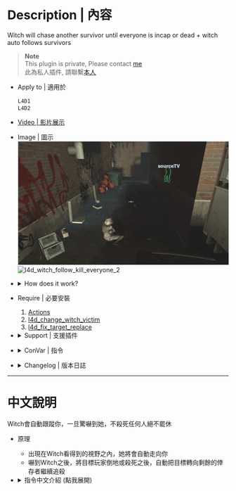 # Description | 內容
Witch will chase another survivor until everyone is incap or dead + witch auto follows survivors

> __Note__ <br/>
This plugin is private, Please contact [me](/#私人插件列表-private-plugins-list)<br/>
此為私人插件, 請聯繫[本人](/#私人插件列表-private-plugins-list)

* Apply to | 適用於
    ```
    L4D1
    L4D2
    ```

* [Video | 影片展示](https://youtu.be/VwX01Uwxi4c)

* Image | 圖示
    <br/>![l4d_witch_follow_kill_everyone_1](image/l4d_witch_follow_kill_everyone_1.gif)
    <br/>![l4d_witch_follow_kill_everyone_2](image/l4d_witch_follow_kill_everyone_2.gif)

* <details><summary>How does it work?</summary>

    * Witch is allowed to chase another target after she incapacitates a survivor. 
    * Witch is allowed to chase another target after she kills a survivor. 
    * Witch will follow survivor if within the range where witch can see
</details>

* Require | 必要安裝
    1. [Actions](https://forums.alliedmods.net/showthread.php?t=336374)
    2. [l4d_change_witch_victim](https://github.com/Target5150/MoYu_Server_Stupid_Plugins/tree/master/The%20Last%20Stand/l4d_change_witch_victim)
    3. [l4d_fix_target_replace](https://github.com/Target5150/MoYu_Server_Stupid_Plugins/tree/master/The%20Last%20Stand/l4d_fix_target_replace)

* <details><summary>Support | 支援插件</summary>

    1. [l4d_witch_target_forever](/L4D_插件/Witch_女巫/l4d_witch_target_forever): If install both plugins, the witch's priority option is to kill her initial target first and then change target
        * 如果兩個插件同時裝, Witch會優先攻擊並殺死原始目標, 之後才會改變目標
    2. [Witch fixes](https://forums.alliedmods.net/showthread.php?t=315481): 4 witch fix plugins By Lux, no conflict with this plugin
        * 四個修復Witch的插件可以裝, 不會跟此插件有衝突
</details>

* <details><summary>ConVar | 指令</summary>

    * cfg/sourcemod/l4d_witch_follow_kill_everyone.cfg
        ```php
        // 1=Plugin On. 0=Plugin Off
        l4d_witch_follow_kill_everyone_on "1"

        // Chance the witch will chase another target after she incapacitates a survivor. [0-100]
        l4d_witch_follow_kill_everyone_incap_chance "100"

        // Chance the witch will chase another target after she kills a survivor. [0-100]
        l4d_witch_follow_kill_everyone_kill_chance "100"

        // Add witch health if she is allowed to chase another target after she incapacitates a survivor. (0=Off)
        l4d_witch_follow_kill_everyone_incap_health_add "100"

        // Add witch health if she is allowed to chase another target after she kills a survivor. (0=Off)
        l4d_witch_follow_kill_everyone_kill_health_add "400"

        // This controls the range for witch to reacquire another target. [1.0, 9999.0] (If no targets within range, witch default behavior)
        l4d_witch_follow_kill_everyone_chase_range "9999"

        // Chance of following survivors [0, 100]
        l4d_witch_follow_kill_everyone_followsurvivor_chance "100"

        // Witch's vision range, witch will follow survivor if in range. [100.0, 9999.0] 
        l4d_witch_follow_kill_everyone_followsurvivor_range "800.0"

        // Witch's following speed.
        l4d_witch_follow_kill_everyone_followsurvivor_speed "45.0"

        // Witch stops following when her rage over this value. [0.0, 1.0] (Witch will follow again when her rage below this value)
        l4d_witch_follow_kill_everyone_followsurvivor_rage "0.5"
        ```
</details>

* <details><summary>Changelog | 版本日誌</summary>

    * v1.0h (2025-8-5)
        * Remake code, provide a better way to change witch's target without burning, spawning new witch, or HitByVomitJar
        * Support l4d_witch_target_forever
        * Update Cvars
        * Require actions, l4d_change_witch_victim
        * Witch stops following when her rage over the certain value
        * Use new method to change witch's target instead of igniting her
        * Fixed witch wil be killed after change target 15 seconds 
        * Witch is allowed to chase another target after she incapacitates a survivor. 
        * Witch is allowed to chase another target after she kills a survivor. 
        * Witch will not follow survivor if there is a wall between witch and survivor.
        * Witch will not follow survivor if survivor standing on the higher place.

    * Credit & Original 
        * panxiaohai: [Evil Witch](https://forums.alliedmods.net/showthread.php?t=167077)
        * [AlliedModders Post](https://forums.alliedmods.net/showthread.php?t=329520): Thanks to BHaType, xZk, cravenge: 
        * Provide gamedata: [Forgetest](https://github.com/jensewe)
</details>

- - - -
# 中文說明
Witch會自動跟蹤你，一旦驚嚇到她，不殺死任何人絕不罷休

* 原理
    * 出現在Witch看得到的視野之內，她將會自動走向你
    * 嚇到Witch之後，將目標玩家倒地或殺死之後，自動把目標轉向剩餘的倖存者繼續追殺

* <details><summary>指令中文介紹 (點我展開)</summary>

    * cfg/sourcemod/l4d_witch_follow_kill_everyone.cfg
        ```php
        // 1=開啟插件. 0=關閉插件
        l4d_witch_follow_kill_everyone_on "1"

        // 目標玩家倒地之後繼續追殺其他倖存者的機率 [0-100]
        l4d_witch_follow_kill_everyone_incap_chance "100"

        // 目標玩家死亡之後繼續追殺其他倖存者的機率 [0-100]
        l4d_witch_follow_kill_everyone_kill_chance "100"

        // 如果Witch在目標玩家倒地之後繼續追殺其他倖存者，增加數值血量. (0=關閉)
        l4d_witch_follow_kill_everyone_incap_health_add "100"

        // 如果Witch在目標玩家死亡之後繼續追殺其他倖存者，增加數值血量. (0=關閉)
        l4d_witch_follow_kill_everyone_kill_health_add "400"

        // Witch準備追殺的另外一名倖存者並須在這個範圍之內 [1.0~9999.0] (如果範圍內沒有倖存者, 那Witch繼續遊戲預設行為)
        l4d_witch_follow_kill_everyone_chase_range "9999"

        // Witch會跟蹤倖存者的機率
        l4d_witch_follow_kill_everyone_followsurvivor_chance "100"

        // 倖存者距離Witch的一定可見範圍內，Witch會跟蹤倖存者 [100.0~9999.0] 
        l4d_witch_follow_kill_everyone_followsurvivor_range "800.0"

        // Witch的跟蹤速度
        l4d_witch_follow_kill_everyone_followsurvivor_speed "45.0"

        // Witch如果驚嚇值超過此數值會停止跟蹤倖存者. [0.0~1.0] (Witch驚嚇值低於此數值則繼續跟蹤倖存者)
        l4d_witch_follow_kill_everyone_followsurvivor_rage "0.5"
        ```
</details>